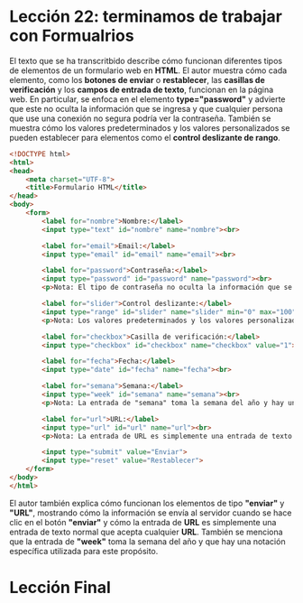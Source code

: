# Lección 22: terminamos de trabajar con Formualrios

El texto que se ha transcritbido describe cómo funcionan diferentes tipos de elementos de un formulario web en **HTML**. El autor muestra cómo cada elemento, como los **botones de enviar** o **restablecer**, las **casillas de verificación** y los **campos de entrada de texto**, funcionan en la página web. En particular, se enfoca en el elemento **type="password"** y advierte que este no oculta la información que se ingresa y que cualquier persona que use una conexión no segura podría ver la contraseña. También se muestra cómo los valores predeterminados y los valores personalizados se pueden establecer para elementos como el **control deslizante de rango**.

```html
<!DOCTYPE html>
<html>
<head>
	<meta charset="UTF-8">
	<title>Formulario HTML</title>
</head>
<body>
	<form>
		<label for="nombre">Nombre:</label>
		<input type="text" id="nombre" name="nombre"><br>

		<label for="email">Email:</label>
		<input type="email" id="email" name="email"><br>

		<label for="password">Contraseña:</label>
		<input type="password" id="password" name="password"><br>
		<p>Nota: El tipo de contraseña no oculta la información que se ingresa y cualquier persona que use una conexión no segura podría ver la contraseña.</p>

		<label for="slider">Control deslizante:</label>
		<input type="range" id="slider" name="slider" min="0" max="100" step="1" value="50"><br>
		<p>Nota: Los valores predeterminados y los valores personalizados se pueden establecer para elementos como el control deslizante de rango.</p>

		<label for="checkbox">Casilla de verificación:</label>
		<input type="checkbox" id="checkbox" name="checkbox" value="1"><br>

		<label for="fecha">Fecha:</label>
		<input type="date" id="fecha" name="fecha"><br>

		<label for="semana">Semana:</label>
		<input type="week" id="semana" name="semana"><br>
		<p>Nota: La entrada de "semana" toma la semana del año y hay una notación específica utilizada para este propósito.</p>

		<label for="url">URL:</label>
		<input type="url" id="url" name="url"><br>
		<p>Nota: La entrada de URL es simplemente una entrada de texto normal que acepta cualquier URL.</p>

		<input type="submit" value="Enviar">
		<input type="reset" value="Restablecer">
	</form>
</body>
</html>
```

El autor también explica cómo funcionan los elementos de tipo **"enviar"** y **"URL"**, mostrando cómo la información se envía al servidor cuando se hace clic en el botón **"enviar"** y cómo la entrada de **URL** es simplemente una entrada de texto normal que acepta cualquier **URL**. También se menciona que la entrada de **"week"** toma la semana del año y que hay una notación específica utilizada para este propósito.

# Lección Final